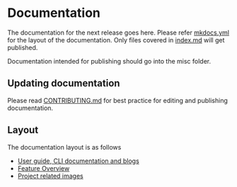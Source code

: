 # Documentation

The documentation for the next release goes here.
Please refer
[mkdocs.yml](https://github.com/vmware/docker-volume-vsphere/blob/master/mkdocs.yml)
for the layout of the documentation. Only files covered in [index.md](https://github.com/vmware/docker-volume-vsphere/blob/master/mkdocs.yml) will get published.

Documentation intended for publishing should go into the misc folder.

## Updating documentation
Please read [CONTRIBUTING.md](
https://github.com/vmware/docker-volume-vsphere/blob/master/CONTRIBUTING.md) for
best practice for editing and publishing documentation.

## Layout
The documentation layout is as follows
- [User guide, CLI documentation and blogs](https://github.com/vmware/docker-volume-vsphere/tree/master/docs/external)
- [Feature Overview](https://github.com/vmware/docker-volume-vsphere/tree/master/docs/internal)
- [Project related images](https://github.com/vmware/docker-volume-vsphere/tree/master/docs/misc)